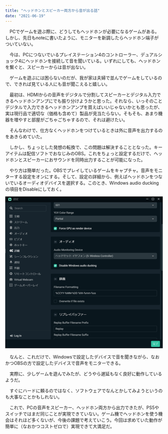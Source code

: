 ```yaml
---
title: "ヘッドホンとスピーカー両方から音が出る話"
date: "2021-06-19"
---
```


　PCでゲームを遊ぶ際に、どうしてもヘッドホンが必要になるゲームがある。しかし、先日もnoteに書いたように、モニターを新調したらヘッドホン端子がついていない。

　今は、PCにつないでいるプレイステーション4のコントローラー、デュアルショック4にヘッドホンを接続して音を聞いている。いずれにしても、ヘッドホンを繋ぐと、スピーカーからは音が出ない。

　ゲームを遊ぶには困らないのだが、我が家は夫婦で並んでゲームをしているので、できれば見ている人にも音が聞こえると嬉しい。

　最初は、HDMIからの音声をデジタルで分割してスピーカーとデジタル入力できるヘッドホンアンプにでも振り分けようかと思った。それなら、いっそのことデジタルで入力できるヘッドホンアンプを買えばいいじゃないかとも思ったが、実は現行品で適切な（価格も含めて）製品が見当たらない。そもそも、あまり機器を増やすと部屋がごちゃごちゃするので、それは避けたい。

　そんなわけで、仕方なくヘッドホンをつけているときは外に音声を出力するのをあきらめていた。

　しかし、ちょっとした発想の転換で、この問題は解決することとなった。キーアイテムは配信ソフトでおなじみのOBS。これをちょっと設定するだけで、ヘッドホンとスピーカーにおサウンドを同時出力することが可能になった。

　やり方は簡単だった。OBSでプレイしているゲームをキャプチャ。音声をモニターする設定をオンにする。そして、設定の詳細から、例えばヘッドホンをつないでいるオーディオデバイスを選択する。このとき、Windows audio duckingの項目をDisableにしておく。

![画像1](assets/n41abcaedcff2_picture_pc_58ad04c76642746bf0bcd93a93245d36.png)

　なんと、これだけで、Windowsで設定したデバイスで音を聞きながら、なおかつOBSの方で設定したデバイスで音声をモニターできる。

　実際に、少しゲームを遊んでみたが、どうやら遅延もなく良好に動作しているようだ。

　すぐにハードに頼るのではなく、ソフトウェアでなんとかしてみようというのも大事なことかもしれない。

　これで、PCの音声をスピーカー、ヘッドホン両方から出力できたが、PS5やスイッチではまだ同じことが実現できていない。ゲーム機でヘッドホンを使う機会はそれほど多くないが、今後の課題で考えていこう。今回は求めていた動作が簡単に（なおかつコストゼロで）実現できて大満足だ。
